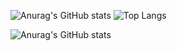 
![Anurag's GitHub stats](https://github-readme-stats.vercel.app/api?username=A-V-tor&show_icons=true)
![Top Langs](https://github-readme-stats.vercel.app/api/top-langs/?username=A-V-tor&layout=compact)


<!--
**A-V-tor/A-V-tor** is a ✨ _special_ ✨ repository because its `README.md` (this file) appears on your GitHub profile.

Here are some ideas to get you started:

- 🔭 I’m currently working on ...
- 🌱 I’m currently learning ...
- 👯 I’m looking to collaborate on ...
- 🤔 I’m looking for help with ...
- 💬 Ask me about ...
- 📫 How to reach me: ...
- 😄 Pronouns: ...
- ⚡ Fun fact: ...
-->
![Anurag's GitHub stats](https://www.codewars.com/users/artem48/badges/large)
